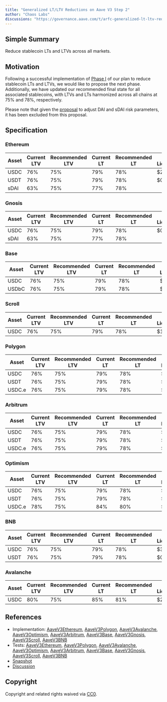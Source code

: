 ```yaml
---
title: "Generalized LT/LTV Reductions on Aave V3 Step 2"
author: "Chaos Labs"
discussions: "https://governance.aave.com/t/arfc-generalized-lt-ltv-reductions-on-aave-v3-step-2-04-23-2024/17455"
---
```


## Simple Summary

Reduce stablecoin LTs and LTVs across all markets.

## Motivation

Following a successful implementation of [Phase I](https://governance.aave.com/t/generalized-lt-ltv-reduction-on-aave/16766) of our plan to reduce stablecoin LTs and LTVs, we would like to propose the next phase. Additionally, we have updated our recommended final state for all associated stablecoins, with LTVs and LTs harmonized across all chains at 75% and 78%, respectively.

Please note that given the [proposal](https://governance.aave.com/t/arfc-risk-parameters-for-dai-update/17211) to adjust DAI and sDAI risk parameters, it has been excluded from this proposal.

## Specification

### Ethereum

| Asset | Current LTV | Recommended LTV | Current LT | Recommended LT | New Liquidations |
| ----- | ----------- | --------------- | ---------- | -------------- | ---------------- |
| USDC  | 76%         | 75%             | 79%        | 78%            | $2,600           |
| USDT  | 76%         | 75%             | 79%        | 78%            | $0               |
| sDAI  | 63%         | 75%             | 77%        | 78%            |                  |

### Gnosis

| Asset | Current LTV | Recommended LTV | Current LT | Recommended LT | New Liquidations |
| ----- | ----------- | --------------- | ---------- | -------------- | ---------------- |
| USDC  | 76%         | 75%             | 79%        | 78%            | $0               |
| sDAI  | 63%         | 75%             | 77%        | 78%            |                  |

### Base

| Asset | Current LTV | Recommended LTV | Current LT | Recommended LT | New Liquidations |
| ----- | ----------- | --------------- | ---------- | -------------- | ---------------- |
| USDC  | 76%         | 75%             | 79%        | 78%            | $3.80            |
| USDbC | 76%         | 75%             | 79%        | 78%            | $0.40            |

### Scroll

| Asset | Current LTV | Recommended LTV | Current LT | Recommended LT | New Liquidations |
| ----- | ----------- | --------------- | ---------- | -------------- | ---------------- |
| USDC  | 76%         | 75%             | 79%        | 78%            | $103             |

### Polygon

| Asset  | Current LTV | Recommended LTV | Current LT | Recommended LT | New Liquidations |
| ------ | ----------- | --------------- | ---------- | -------------- | ---------------- |
| USDC   | 76%         | 75%             | 79%        | 78%            | $0               |
| USDT   | 76%         | 75%             | 79%        | 78%            | $833             |
| USDC.e | 76%         | 75%             | 79%        | 78%            | $4,700           |

### Arbitrum

| Asset  | Current LTV | Recommended LTV | Current LT | Recommended LT | New Liquidations |
| ------ | ----------- | --------------- | ---------- | -------------- | ---------------- |
| USDC   | 76%         | 75%             | 79%        | 78%            | $0               |
| USDT   | 76%         | 75%             | 79%        | 78%            | $5.30            |
| USDC.e | 76%         | 75%             | 79%        | 78%            | $1,000           |

### Optimism

| Asset  | Current LTV | Recommended LTV | Current LT | Recommended LT | New Liquidations |
| ------ | ----------- | --------------- | ---------- | -------------- | ---------------- |
| USDC   | 76%         | 75%             | 79%        | 78%            | $3,700           |
| USDT   | 76%         | 75%             | 79%        | 78%            | $63              |
| USDC.e | 78%         | 75%             | 84%        | 80%            | $5,800           |

### BNB

| Asset | Current LTV | Recommended LTV | Current LT | Recommended LT | New Liquidations |
| ----- | ----------- | --------------- | ---------- | -------------- | ---------------- |
| USDC  | 76%         | 75%             | 79%        | 78%            | $3,700           |
| USDT  | 76%         | 75%             | 79%        | 78%            | $0               |

### Avalanche

| Asset | Current LTV | Recommended LTV | Current LT | Recommended LT | New Liquidations |
| ----- | ----------- | --------------- | ---------- | -------------- | ---------------- |
| USDC  | 80%         | 75%             | 85%        | 81%            | $23,700          |

## References

- Implementation: [AaveV3Ethereum](https://github.com/bgd-labs/aave-proposals-v3/blob/main/src/20240425_Multi_GeneralizedLTLTVReductionsOnAaveV3Step2/AaveV3Ethereum_GeneralizedLTLTVReductionsOnAaveV3Step2_20240425.sol), [AaveV3Polygon](https://github.com/bgd-labs/aave-proposals-v3/blob/main/src/20240425_Multi_GeneralizedLTLTVReductionsOnAaveV3Step2/AaveV3Polygon_GeneralizedLTLTVReductionsOnAaveV3Step2_20240425.sol), [AaveV3Avalanche](https://github.com/bgd-labs/aave-proposals-v3/blob/main/src/20240425_Multi_GeneralizedLTLTVReductionsOnAaveV3Step2/AaveV3Avalanche_GeneralizedLTLTVReductionsOnAaveV3Step2_20240425.sol), [AaveV3Optimism](https://github.com/bgd-labs/aave-proposals-v3/blob/main/src/20240425_Multi_GeneralizedLTLTVReductionsOnAaveV3Step2/AaveV3Optimism_GeneralizedLTLTVReductionsOnAaveV3Step2_20240425.sol), [AaveV3Arbitrum](https://github.com/bgd-labs/aave-proposals-v3/blob/main/src/20240425_Multi_GeneralizedLTLTVReductionsOnAaveV3Step2/AaveV3Arbitrum_GeneralizedLTLTVReductionsOnAaveV3Step2_20240425.sol), [AaveV3Base](https://github.com/bgd-labs/aave-proposals-v3/blob/main/src/20240425_Multi_GeneralizedLTLTVReductionsOnAaveV3Step2/AaveV3Base_GeneralizedLTLTVReductionsOnAaveV3Step2_20240425.sol), [AaveV3Gnosis](https://github.com/bgd-labs/aave-proposals-v3/blob/main/src/20240425_Multi_GeneralizedLTLTVReductionsOnAaveV3Step2/AaveV3Gnosis_GeneralizedLTLTVReductionsOnAaveV3Step2_20240425.sol), [AaveV3Scroll](https://github.com/bgd-labs/aave-proposals-v3/blob/main/src/20240425_Multi_GeneralizedLTLTVReductionsOnAaveV3Step2/AaveV3Scroll_GeneralizedLTLTVReductionsOnAaveV3Step2_20240425.sol), [AaveV3BNB](https://github.com/bgd-labs/aave-proposals-v3/blob/main/src/20240425_Multi_GeneralizedLTLTVReductionsOnAaveV3Step2/AaveV3BNB_GeneralizedLTLTVReductionsOnAaveV3Step2_20240425.sol)
- Tests: [AaveV3Ethereum](https://github.com/bgd-labs/aave-proposals-v3/blob/main/src/20240425_Multi_GeneralizedLTLTVReductionsOnAaveV3Step2/AaveV3Ethereum_GeneralizedLTLTVReductionsOnAaveV3Step2_20240425.t.sol), [AaveV3Polygon](https://github.com/bgd-labs/aave-proposals-v3/blob/main/src/20240425_Multi_GeneralizedLTLTVReductionsOnAaveV3Step2/AaveV3Polygon_GeneralizedLTLTVReductionsOnAaveV3Step2_20240425.t.sol), [AaveV3Avalanche](https://github.com/bgd-labs/aave-proposals-v3/blob/main/src/20240425_Multi_GeneralizedLTLTVReductionsOnAaveV3Step2/AaveV3Avalanche_GeneralizedLTLTVReductionsOnAaveV3Step2_20240425.t.sol), [AaveV3Optimism](https://github.com/bgd-labs/aave-proposals-v3/blob/main/src/20240425_Multi_GeneralizedLTLTVReductionsOnAaveV3Step2/AaveV3Optimism_GeneralizedLTLTVReductionsOnAaveV3Step2_20240425.t.sol), [AaveV3Arbitrum](https://github.com/bgd-labs/aave-proposals-v3/blob/main/src/20240425_Multi_GeneralizedLTLTVReductionsOnAaveV3Step2/AaveV3Arbitrum_GeneralizedLTLTVReductionsOnAaveV3Step2_20240425.t.sol), [AaveV3Base](https://github.com/bgd-labs/aave-proposals-v3/blob/main/src/20240425_Multi_GeneralizedLTLTVReductionsOnAaveV3Step2/AaveV3Base_GeneralizedLTLTVReductionsOnAaveV3Step2_20240425.t.sol), [AaveV3Gnosis](https://github.com/bgd-labs/aave-proposals-v3/blob/main/src/20240425_Multi_GeneralizedLTLTVReductionsOnAaveV3Step2/AaveV3Gnosis_GeneralizedLTLTVReductionsOnAaveV3Step2_20240425.t.sol), [AaveV3Scroll](https://github.com/bgd-labs/aave-proposals-v3/blob/main/src/20240425_Multi_GeneralizedLTLTVReductionsOnAaveV3Step2/AaveV3Scroll_GeneralizedLTLTVReductionsOnAaveV3Step2_20240425.t.sol), [AaveV3BNB](https://github.com/bgd-labs/aave-proposals-v3/blob/main/src/20240425_Multi_GeneralizedLTLTVReductionsOnAaveV3Step2/AaveV3BNB_GeneralizedLTLTVReductionsOnAaveV3Step2_20240425.t.sol)
- [Snapshot](https://snapshot.org/#/aave.eth/proposal/0x4067d91ef5864925136d10ec9419f032a70f7e6489740386e348488426656274)
- [Discussion](https://governance.aave.com/t/arfc-generalized-lt-ltv-reductions-on-aave-v3-step-2-04-23-2024/17455)

## Copyright

Copyright and related rights waived via [CC0](https://creativecommons.org/publicdomain/zero/1.0/).
